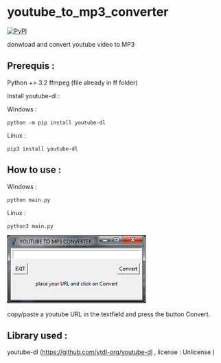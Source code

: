 # youtube_to_mp3_converter

[![PyPI](https://img.shields.io/pypi/l/simplelogging.svg)](https://github.com/gaelfargeas/youtube_to_mp3_converter/blob/master/LICENSE)

donwload and convert youtube video to MP3

## Prerequis :

Python +> 3.2
ffmpeg (file already in ff folder)

Install youtube-dl :

Windows :

    python -m pip install youtube-dl

Linux :

    pip3 install youtube-dl

## How to use :

Windows :

    python main.py

Linux :

    python3 main.py


![youtube to MP3 converter app](/img/YTMC.png)

copy/paste a youtube URL in the textfield and press the button Convert.

## Library used :

youtube-dl (https://github.com/ytdl-org/youtube-dl , license : Unlicense )